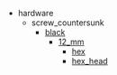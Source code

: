 * hardware
  * screw_countersunk
    * [black](hardware/screw_countersunk/black)
      * [12_mm](hardware/screw_countersunk/black/12_mm)
        * [hex](hex)
        * [hex_head](hex_head)
